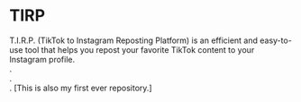 # TIRP
T.I.R.P. (TikTok to Instagram Reposting Platform) is an efficient and easy-to-use tool that helps you repost your favorite TikTok content to your Instagram profile. 
<br>.
<br>.
<br>.
[This is also my first ever repository.]
